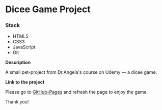# Dicee Game Project

### Stack

* HTML5
* CSS3
* JavaScript
* Git

**Description**

A small pet-project from Dr.Angela's course on Udemy — a dicee game.

**Link to the project**

Please go to [GitHub-Pages](https://marybayt.github.io/dicee-game/) and refresh the page to enjoy the game.

Thank you!
